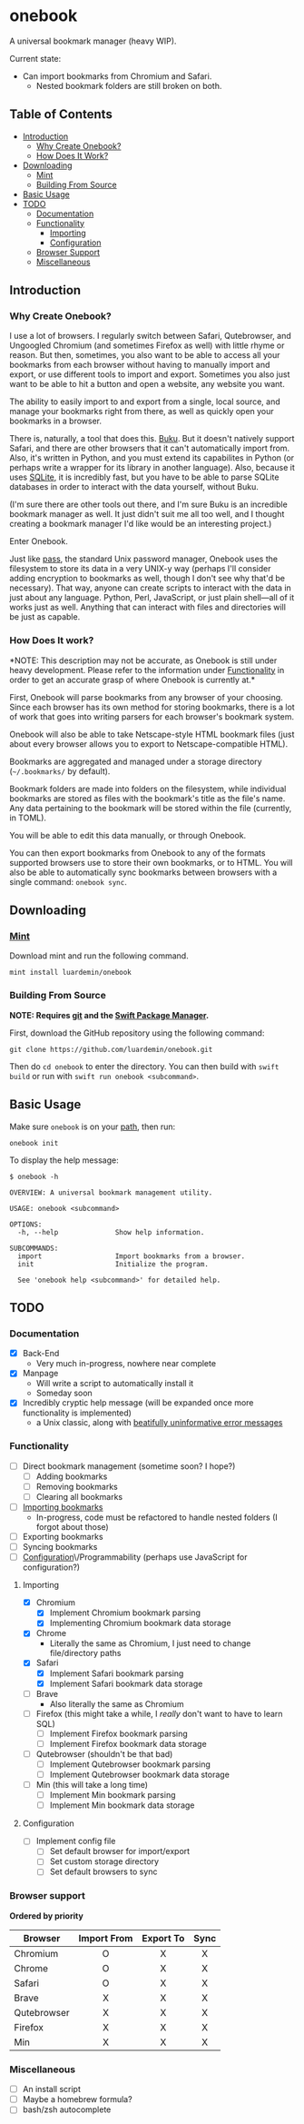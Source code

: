 # onebook

A universal bookmark manager (heavy WIP).

Current state:

-   Can import bookmarks from Chromium and Safari.
    -   Nested bookmark folders are still broken on both.

## Table of Contents

-   [Introduction](#introduction)
    -   [Why Create Onebook?](#why-create-onebook)
    -   [How Does It Work?](#how-does-it-work)
-   [Downloading](#downloading)
    -   [Mint](#mint)
    -   [Building From Source](#building-from-source)
-   [Basic Usage](#basic-usage)
-   [TODO](#todo)
    -   [Documentation](#documentation)
    -   [Functionality](#functionality)
        -   [Importing](#importing)
        -   [Configuration](#configuration)
    -   [Browser Support](#browser-support)
    -   [Miscellaneous](#miscellaneous)

## Introduction

### Why Create Onebook?

I use a lot of browsers. I regularly switch between Safari, Qutebrowser,
and Ungoogled Chromium (and sometimes Firefox as well) with little rhyme
or reason. But then, sometimes, you also want to be able to access all
your bookmarks from each browser without having to manually import and
export, or use different tools to import and export. Sometimes you also
just want to be able to hit a button and open a website, any website you
want.

The ability to easily import to and export from a single, local source,
and manage your bookmarks right from there, as well as quickly open your
bookmarks in a browser.

There is, naturally, a tool that does this.
[Buku](https://github.com/jarun/buku). But it doesn't natively support
Safari, and there are other browsers that it can't automatically import
from. Also, it's written in Python, and you must extend its capabilites
in Python (or perhaps write a wrapper for its library in another
language). Also, because it uses
[SQLite](https://sqlite.org/index.html), it is incredibly fast, but you
have to be able to parse SQLite databases in order to interact with the
data yourself, without Buku.

(I'm sure there are other tools out there, and I'm sure Buku is an
incredible bookmark manager as well. It just didn't suit me all too
well, and I thought creating a bookmark manager I'd like would be an
interesting project.)

Enter Onebook.

Just like [pass](https://www.passwordstore), the standard Unix password
manager, Onebook uses the filesystem to store its data in a very UNIX-y
way (perhaps I'll consider adding encryption to bookmarks as well,
though I don't see why that'd be necessary). That way, anyone can create
scripts to interact with the data in just about any language. Python,
Perl, JavaScript, or just plain shell—all of it works just as well.
Anything that can interact with files and directories will be just as
capable.

### How Does It work?

\*NOTE: This description may not be accurate, as Onebook is still under
heavy development. Please refer to the information under
[Functionality](#functionality) in order to get an accurate grasp of
where Onebook is currently at.\*

First, Onebook will parse bookmarks from any browser of your choosing.
Since each browser has its own method for storing bookmarks, there is a
lot of work that goes into writing parsers for each browser's bookmark
system.

Onebook will also be able to take Netscape-style HTML bookmark files
(just about every browser allows you to export to Netscape-compatible
HTML).

Bookmarks are aggregated and managed under a storage directory
(`~/.bookmarks/` by default).

Bookmark folders are made into folders on the filesystem, while
individual bookmarks are stored as files with the bookmark's title as
the file's name. Any data pertaining to the bookmark will be stored
within the file (currently, in TOML).

You will be able to edit this data manually, or through Onebook.

You can then export bookmarks from Onebook to any of the formats
supported browsers use to store their own bookmarks, or to HTML. You
will also be able to automatically sync bookmarks between browsers with
a single command: `onebook sync`.

## Downloading

### [Mint](https://github.com/yonaskolb/Mint)

Download mint and run the following command.

    mint install luardemin/onebook

### Building From Source

**NOTE: Requires [git](https://github.com/git/git) and the [Swift
Package Manager](https://swift.org/package-manager/).**

First, download the GitHub repository using the following command:

    git clone https://github.com/luardemin/onebook.git

Then do `cd onebook` to enter the directory. You can then build with
`swift
build` or run with `swift run onebook <subcommand>`.

## Basic Usage

Make sure `onebook` is on your
[path](https://www.putorius.net/set-path-variable-linux.html), then run:

    onebook init

To display the help message:

    $ onebook -h

    OVERVIEW: A universal bookmark management utility.

    USAGE: onebook <subcommand>

    OPTIONS:
      -h, --help              Show help information.

    SUBCOMMANDS:
      import                  Import bookmarks from a browser.
      init                    Initialize the program.

      See 'onebook help <subcommand>' for detailed help.

## TODO

### Documentation

-   [x] Back-End
    -   Very much in-progress, nowhere near complete
-   [x] Manpage
    -   Will write a script to automatically install it
    -   Someday soon
-   [x] Incredibly cryptic help message (will be expanded once more
    functionality is implemented)
    -   a Unix classic, along with [beatifully uninformative error
        messages](https://www.gnu.org/fun/jokes/ed-msg.html)

### Functionality

-   [ ] Direct bookmark management (sometime soon? I hope?)
    -   [ ] Adding bookmarks
    -   [ ] Removing bookmarks
    -   [ ] Clearing all bookmarks
-   [ ] [Importing bookmarks](#importing)
    -   In-progress, code must be refactored to handle nested folders (I
        forgot about those)
-   [ ] Exporting bookmarks
-   [ ] Syncing bookmarks
-   [ ] [Configuration](#configuration)\\/Programmability (perhaps use
    JavaScript for configuration?)

1.  Importing

    -   [x] Chromium
        -   [x] Implement Chromium bookmark parsing
        -   [x] Implementing Chromium bookmark data storage
    -   [x] Chrome
        -   Literally the same as Chromium, I just need to change
            file/directory paths
    -   [x] Safari
        -   [x] Implement Safari bookmark parsing
        -   [x] Implement Safari bookmark data storage
    -   [ ] Brave
        -   Also literally the same as Chromium
    -   [ ] Firefox (this might take a while, I *really* don't want to
        have to learn SQL)
        -   [ ] Implement Firefox bookmark parsing
        -   [ ] Implement Firefox bookmark data storage
    -   [ ] Qutebrowser (shouldn't be that bad)
        -   [ ] Implement Qutebrowser bookmark parsing
        -   [ ] Implement Qutebrowser bookmark data storage
    -   [ ] Min (this will take a long time)
        -   [ ] Implement Min bookmark parsing
        -   [ ] Implement Min bookmark data storage

2.  Configuration

    -   [ ] Implement config file
        -   [ ] Set default browser for import/export
        -   [ ] Set custom storage directory
        -   [ ] Set default browsers to sync

### Browser support

**Ordered by priority**

| Browser     | Import From | Export To | Sync |
|-------------|:-----------:|:---------:|:----:|
| Chromium    |      O      |     X     |   X  |
| Chrome      |      O      |     X     |   X  |
| Safari      |      O      |     X     |   X  |
| Brave       |      X      |     X     |   X  |
| Qutebrowser |      X      |     X     |   X  |
| Firefox     |      X      |     X     |   X  |
| Min         |      X      |     X     |   X  |

### Miscellaneous

-   [ ] An install script
-   [ ] Maybe a homebrew formula?
-   [ ] bash/zsh autocomplete
